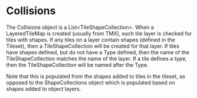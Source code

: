 # Collisions

The Collisions object is a List\<TileShapeCollection>. When a LayeredTileMap is created (usually from TMX), each tile layer is checked for tiles with shapes. If any tiles on a layer contain shapes (defined in the Tileset), then a TileShapeCollection will be created for that layer. If tiles have shapes defined, but do not have a Type defined, then the name of the TileShapeCollection matches the name of the layer. If a tile defines a type, then the TileShapeCollection will be named after the Type.

Note that this is populated from the shapes added to tiles in the tileset, as opposed to the ShapeCollections object which is populated based on shapes added to object layers.
